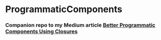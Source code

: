 # ProgrammaticComponents
### Companion repo to my Medium article [Better Programmatic Components Using Closures](https://medium.com/@rckim77/better-programmatic-components-using-closures-50d1086f8b79)
